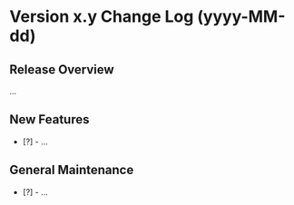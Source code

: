 # Version x.y Change Log (yyyy-MM-dd)

## Release Overview

...

## New Features

* [?] - ...

## General Maintenance

* [?] - ...